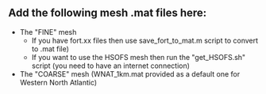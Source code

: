 ## Add the following mesh .mat files here:
- The "FINE" mesh
  - If you have fort.xx files then use save_fort_to_mat.m script to convert to .mat file)
  - If you want to use the HSOFS mesh then run the "get_HSOFS.sh" script (you need to have an internet connection)
- The "COARSE" mesh (WNAT_1km.mat provided as a default one for Western North Atlantic)
